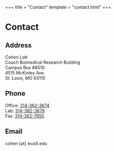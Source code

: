 +++
title = "Contact"
template = "contact.html"
+++
# Contact

## Address


*Cohen Lab*\
Couch Biomedical Research Building\
Campus Box #8510\
4515 McKinley Ave.\
St. Louis, MO 63110

## Phone

Office: [314-362-3674](tel:314-362-3674)\
Lab: [314-362-3679](tel:314-362-3679)\
Fax: [314-362-7855](tel:314-362-7855)

## Email

cohen [at] wustl.edu
